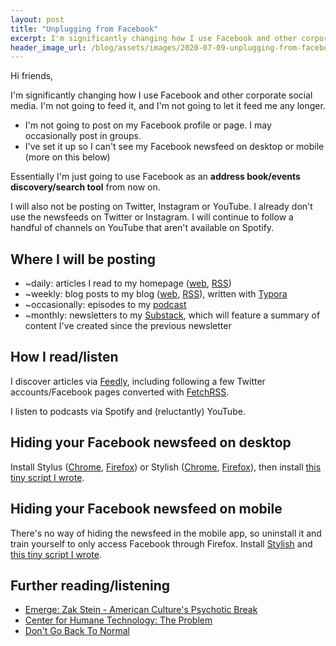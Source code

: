 ```yaml
---
layout: post
title: "Unplugging from Facebook"
excerpt: I'm significantly changing how I use Facebook and other corporate social media
header_image_url: /blog/assets/images/2020-07-09-unplugging-from-facebook/aac97bc5.jpeg
---
```


Hi friends,

I'm significantly changing how I use Facebook and other corporate social media. I'm not going to feed it, and I'm not going to let it feed me any longer.

* I'm not going to post on my Facebook profile or page. I may occasionally post in groups.
* I've set it up so I can't see my Facebook newsfeed on desktop or mobile (more on this below)

Essentially I'm just going to use Facebook as an **address book/events discovery/search tool** from now on.

I will also not be posting on Twitter, Instagram or YouTube. I already don't use the newsfeeds on Twitter or Instagram. I will continue to follow a handful of channels on YouTube that aren't available on Spotify.

## Where I will be posting

* ~daily: articles I read to my homepage ([web](https://stephenreid.net/), [RSS](https://stephenreid.net/feed.rss))
* ~weekly: blog posts to my blog ([web](https://stephenreid.net/blog), [RSS](https://stephenreid.net/blog/feed)), written with [Typora](https://typora.io/)
* ~occasionally: episodes to my [podcast](https://stephenreid.net/podcast)
* ~monthly: newsletters to my [Substack](https://stephenreid.substack.com/), which will feature a summary of content I've created since the previous newsletter

## How I read/listen

I discover articles via [Feedly](https://feedly.com/), including following a few Twitter accounts/Facebook pages converted with [FetchRSS](http://fetchrss.com/).

I listen to podcasts via Spotify and (reluctantly) YouTube.

## Hiding your Facebook newsfeed on desktop

Install Stylus ([Chrome](https://chrome.google.com/webstore/detail/stylus/clngdbkpkpeebahjckkjfobafhncgmne?hl=en), [Firefox](https://addons.mozilla.org/en-GB/firefox/addon/styl-us/)) or Stylish ([Chrome](https://chrome.google.com/webstore/detail/stylish-custom-themes-for/fjnbnpbmkenffdnngjfgmeleoegfcffe?hl=en), [Firefox](https://addons.mozilla.org/en-GB/firefox/addon/stylish/)), then install [this tiny script I wrote](https://userstyles.org/styles/186176/facebook-desktop-by-stephen-reid).

## Hiding your Facebook newsfeed on mobile

There's no way of hiding the newsfeed in the mobile app, so uninstall it and train yourself to only access Facebook through Firefox. Install [Stylish](https://addons.mozilla.org/en-GB/firefox/addon/stylish/) and [this tiny script I wrote](https://userstyles.org/styles/186175/facebook-mobile-by-stephen-reid).

## Further reading/listening

* [Emerge: Zak Stein - American Culture's Psychotic Break](https://open.spotify.com/episode/6AMD8pCZzgsdoRvLxlqPJa)
* [Center for Humane Technology: The Problem](https://humanetech.com/problem/)
* [Don't Go Back To Normal](http://dontgobacktonormal.uk/)
